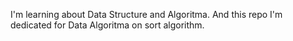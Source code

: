 I'm learning about Data Structure and Algoritma.
And this repo I'm dedicated for Data Algoritma  on sort algorithm.
